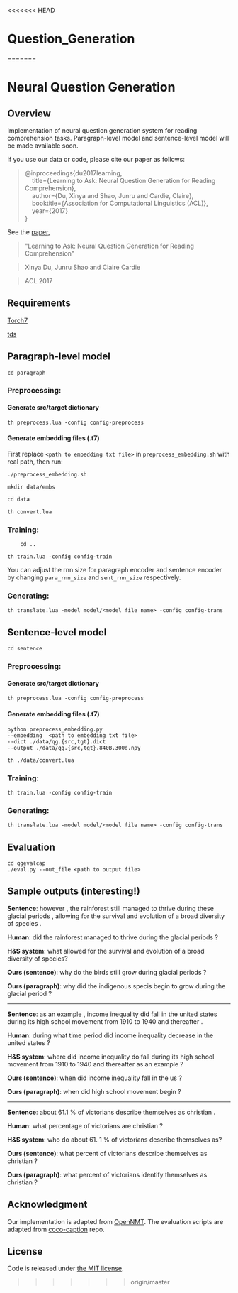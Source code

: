 <<<<<<< HEAD
# Question_Generation
=======
# Neural Question Generation 

## Overview

Implementation of neural question generation system for reading comprehension tasks. Paragraph-level model and sentence-level model will be made available soon.

If you use our data or code, please cite our paper as follows:  
  > @inproceedings{du2017learning,  
  > &nbsp; &nbsp; title={Learning to Ask: Neural Question Generation for Reading Comprehension},  
  > &nbsp; &nbsp; author={Du, Xinya and Shao, Junru and Cardie, Claire},  
  > &nbsp; &nbsp; booktitle={Association for Computational Linguistics (ACL)},  
  > &nbsp; &nbsp; year={2017}  
  > }  

See the [paper](https://arxiv.org/abs/1705.00106),
>"Learning to Ask: Neural Question Generation for Reading Comprehension"

>Xinya Du, Junru Shao and Claire Cardie

>ACL 2017

## Requirements

[Torch7](https://github.com/torch/torch7)

[tds](https://github.com/torch/tds)

## Paragraph-level model

	cd paragraph


### Preprocessing:

#### Generate src/target dictionary

```
th preprocess.lua -config config-preprocess
```

#### Generate embedding files (.t7)

First replace ```<path to embedding txt file>``` in ```preprocess_embedding.sh``` with real path, then run:


	./preprocess_embedding.sh
	
	mkdir data/embs
	
	cd data 
	
	th convert.lua


### Training:

        cd ..

	th train.lua -config config-train

You can adjust the rnn size for paragraph encoder and sentence encoder by changing ```para_rnn_size``` and ```sent_rnn_size``` respectively.

### Generating:

	th translate.lua -model model/<model file name> -config config-trans
	

## Sentence-level model

	cd sentence


### Preprocessing:

#### Generate src/target dictionary

	th preprocess.lua -config config-preprocess


#### Generate embedding files (.t7)

	python preprocess_embedding.py 
	--embedding  <path to embedding txt file>
	--dict ./data/qg.{src,tgt}.dict 
	--output ./data/qg.{src,tgt}.840B.300d.npy

	th ./data/convert.lua


### Training:


	th train.lua -config config-train



### Generating:


	th translate.lua -model model/<model file name> -config config-trans


## Evaluation

	cd qgevalcap
	./eval.py --out_file <path to output file>


## Sample outputs (interesting!)

**Sentence**: however , the rainforest still managed to thrive during these glacial periods , allowing for the survival and evolution of a broad diversity of species . 

**Human**: did the rainforest managed to thrive during the glacial periods ?

**H&S system**: what allowed for the survival and evolution of a broad diversity of species?

**Ours (sentence)**: why do the birds still grow during glacial periods ?

**Ours (paragraph)**: why did the indigenous specis begin to grow during the glacial period ?

---------------

**Sentence**: as an example , income inequality did fall in the united states during its high school movement from 1910 to 1940 and thereafter .

**Human**: during what time period did income inequality decrease in the united states ?

**H&S system**: where did income inequality do fall during its high school movement from 1910 to 1940 and thereafter as an example ?

**Ours (sentence)**: when did income inequality fall in the us ?

**Ours (paragraph)**: when did high school movement begin ?

---------------

**Sentence**: about 61.1 % of victorians describe themselves as christian .

**Human**: what percentage of victorians are christian ?

**H&S system**: who do about 61. 1 % of victorians describe themselves as?

**Ours (sentence)**: what percent of victorians describe themselves as christian ?

**Ours (paragraph)**: what percent of victorians identify themselves as christian ?

## Acknowledgment

Our implementation is adapted from [OpenNMT](http://opennmt.net). The evaluation scripts are adapted from [coco-caption](https://github.com/tylin/coco-caption) repo.

## License

Code is released under [the MIT license](http://opensource.org/licenses/MIT).
>>>>>>> origin/master
